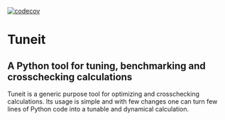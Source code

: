 [![codecov](https://codecov.io/gh/sbacchio/tuneit/branch/master/graph/badge.svg)](https://codecov.io/gh/sbacchio/tuneit)

# Tuneit

## A Python tool for tuning, benchmarking and crosschecking calculations

Tuneit is a generic purpose tool for optimizing and crosschecking calculations.
Its usage is simple and with few changes one can turn few lines of Python code
into a tunable and dynamical calculation.
